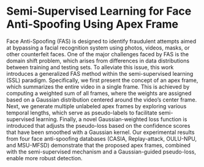 # Semi-Supervised Learning for Face Anti-Spoofing Using Apex Frame

Face Anti-Spoofing (FAS) is designed to identify fraudulent attempts aimed at bypassing a facial recognition system using photos, videos, masks, or other counterfeit faces. One of the major challenges faced by FAS is the domain shift problem, which arises from differences in data distributions between training and testing sets. To alleviate this issue, this work introduces a generalized FAS method within the semi-supervised learning (SSL) paradigm. Specifically, we first present the concept of an apex frame, which summarizes the entire video in a single frame. This is achieved by computing a weighted sum of all frames, where the weights are assigned based on a Gaussian distribution centered around the video’s center frame. Next, we generate multiple unlabeled apex frames by exploring various temporal lengths, which serve as pseudo-labels to facilitate semi-supervised learning. Finally, a novel Gaussian-weighted loss function is introduced that adjusts the pseudo-loss based on the confidence scores that have been smoothed with a Gaussian kernel. Our experimental results from four face anti-spoofing databases (CASIA, Replay-attack, OULU-NPU, and MSU-MFSD) demonstrate that the proposed apex frames, combined with the semi-supervised mechanism and a Gaussian-guided pseudo-loss, enable more robust detection.
